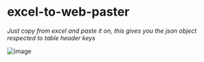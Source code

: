 # excel-to-web-paster
_Just copy from excel and paste it on, this gives you the json object respected to  table header keys_

![image](https://user-images.githubusercontent.com/71131016/174946753-ff919907-a473-4c1e-a976-a2daf377f9a3.png)
